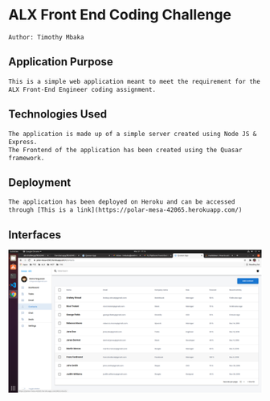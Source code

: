 # ALX Front End Coding Challenge
    Author: Timothy Mbaka

## Application Purpose
    This is a simple web application meant to meet the requirement for the ALX Front-End Engineer coding assignment.

## Technologies Used
    The application is made up of a simple server created using Node JS & Express.
    The Frontend of the application has been created using the Quasar framework.

## Deployment
    The application has been deployed on Heroku and can be accessed through [This is a link](https://polar-mesa-42065.herokuapp.com/)

## Interfaces
![Screenshot](/screenshots/Screenshot1.png)

